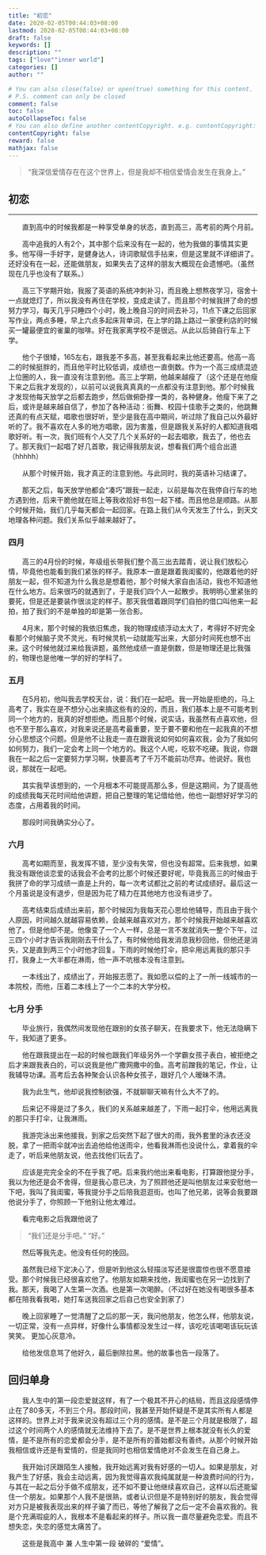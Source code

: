 ```yaml
---
title: "初恋"
date: 2020-02-05T00:44:03+08:00
lastmod: 2020-02-05T00:44:03+08:00
draft: false 
keywords: []
description: ""
tags: ["love""inner world"]
categories: []
author: ""

# You can also close(false) or open(true) something for this content.
# P.S. comment can only be closed
comment: false
toc: false
autoCollapseToc: false
# You can also define another contentCopyright. e.g. contentCopyright: "This is another copyright."
contentCopyright: false
reward: false
mathjax: false
---
```


>“我深信爱情存在在这个世界上，但是我却不相信爱情会发生在我身上。”

<!--more-->

## 初恋
---

&#8195;&#8195;直到高中的时候我都是一种享受单身的状态，直到高三，高考前的两个月前。

&#8195;&#8195;高中追我的人有2个，其中那个后来没有在一起的，他为我做的事情其实更多。他写得一手好字，是健身达人，诗词歌赋信手拈来，但是这里就不详细讲了。还好没有在一起，还能做朋友，如果失去了这样的朋友大概现在会遗憾吧。（虽然现在几乎也没有了联系。）

&#8195;&#8195;高三下学期开始，我报了英语的系统冲刺补习，而且晚上想熬夜学习，宿舍十一点就熄灯了，所以我没有再住在学校，变成走读了。而且那个时候我拼了命的想努力学习，每天几乎只睡四个小时，晚上晚自习的时间去补习，11点下课之后回家写作业，两点多睡，早上六点多起床背单词，在上学的路上路过一家便利店的时候买一罐最便宜的雀巢的咖啡。好在我家离学校不是很远。从此以后骑自行车上下学。

&#8195;&#8195;他个子很矮，165左右，跟我差不多高，甚至我看起来比他还要高。他高一高二的时候挺胖的，而且他平时比较低调，成绩也一直倒数。作为一个高三成绩混迹上位圈的人，我一直没有注意到他。高三上学期，他越来越瘦了（这个还是在他瘦下来之后我才发现的），以前可以说我真真真的一点都没有注意到他。那个时候我才发现他每天放学之后都去跑步，然后做俯卧撑一类的，各种健身。他瘦下来了之后，或许是越来越自信了，参加了各种活动：街舞、校园十佳歌手之类的，他跳舞还真的有点天赋，唱歌也很好听，至少是我在高中期间，听过除了我自己以外最好听的了。我不喜欢在人多的地方唱歌，因为害羞，但是跟我关系好的人都知道我唱歌好听。有一次，我们班有个人交了几个关系好的一起去唱歌，我去了，他也去了。那天我们一起唱了好几首歌，我记得我朋友说，想看我们两个组合出道（hhhhh）

&#8195;&#8195;从那个时候开始，我才真正的注意到他。与此同时，我的英语补习结课了。

&#8195;&#8195;那天之后，每天放学他都会“凑巧”跟我一起走，以前是每次在我停自行车的地方遇到他，后来干脆他就在班上等我收拾好书包一起下楼。而且他总是顺路。从那个时候开始，我们几乎每天都会一起回家。在路上我们从今天发生了什么，到天文地理各种问题。我们关系似乎越来越好了。


### 四月
&#8195;&#8195;高三的4月份的时候，年级组长带我们整个高三出去踏青，说让我们放松心情，毕竟他也能看到我们紧张的样子。我原本一直是跟着我闺蜜的，他跟着他的好朋友一起，但不知道为什么我总是想着他，那个时候大家自由活动，我也不知道他在什么地方。后来很巧的就遇到了，于是我们四个人一起散步。我明明心里紧张的要死，但是还是要装作很淡定的样子。那天我借着跟同学们自拍的借口叫他来一起拍，拍了我们的不是单独的却是第一张合影。

&#8195;&#8195;4月末，那个时候的我依旧焦虑，我的物理成绩浮动太大了，考得好不好完全看那个时候脑子灵不灵光，有时候灵机一动就能写出来，大部分时间死也想不出来。这个时候他就过来给我讲题，虽然他成绩一直是倒数，但是物理还是比我强的，物理也是他唯一学的好的学科了。

### 五月
&#8195;&#8195;在5月初，他叫我去学校天台，说：我们在一起吧。我一开始是拒绝的，马上高考了，我实在是不想分心出来搞这些有的没的，而且，我们基本上是不可能考到同一个地方的，我真的好想拒绝。而且那个时候，说实话，我虽然有点喜欢他，但也不至于那么喜欢，对我来说还是高考最重要，至于要不要和他在一起我真的不想分心思想这个问题。但是他不让我走一直在跟我说如何如何喜欢我，会为了我如何如何努力，我们一定会考上同一个地方的。我这个人呢，吃软不吃硬。我说，你跟我在一起之后一定要努力学习啊，快要高考了千万不能前功尽弃。他说好。我也说，那就在一起吧。

&#8195;&#8195;其实我早该想到的，一个月根本不可能提高那么多，但是这期间，为了提高他的成绩我每天花时间给他讲题，把自己整理的笔记借给他，他也一副想好好学习的态度，占用着我的时间。

&#8195;&#8195;那段时间我确实分心了。

### 六月
&#8195;&#8195;高考如期而至，我发挥不错，至少没有失常，但也没有超常。后来我想，如果我没有跟他谈恋爱的话我会不会考的比那个时候还要好呢，毕竟我高三的时候由于我拼了命的学习成绩一直是上升的，每一次考试都比之前的考试成绩好。最后这一个月虽说是没有退步，但是因为花了精力在其他地方也没有进步了。

&#8195;&#8195;高考结束后成绩出来前，那个时候因为我每天花心思给他辅导，而且由于我个人原因，时间越久就越容易依赖，会越来越喜欢对方，那个时候我开始越来越喜欢他了。但是他却不是。他像变了一个人一样，总是一言不发就消失一整个下午，过三四个小时才告诉我刚刚去干什么了，有时候他给我发消息我秒回他，但他还是消失，又是直到两三个小时他才回复。下雨的时候他打伞，把伞用远离我的那只手打，我身上一大半都在淋雨，他一声不吭根本没有注意到。

&#8195;&#8195;一本线出了，成绩出了，开始报志愿了。我如愿以偿的上了一所一线城市的一本院校，而他，压着二本线上了一个二本的大学分校。

### 七月 分手
&#8195;&#8195;毕业旅行，我偶然间发现他在跟别的女孩子聊天，在我要求下，他无法隐瞒下午，我知道了更多。

&#8195;&#8195;他在跟我提出在一起的时候也跟我们年级另外一个学霸女孩子表白，被拒绝之后才来跟我表白的，可以说我是他广撒网撒中的鱼。高考前蹭我的笔记，作业，让我辅导功课。高考后去各种聚会认识各种女孩子，跟好几个人暧昧不清。

&#8195;&#8195;我为此生气，他却说我控制欲强，不就聊聊天嘛有什么大不了的。

&#8195;&#8195;后来记不得是过了多久，我们的关系越来越差了，下雨一起打伞，他用远离我的那只手打伞，让我淋雨。

&#8195;&#8195;我游完泳出来他接我，到家之后突然下起了很大的雨，我外套里的泳衣还没脱，拿了一把雨伞就冲出去追他给他送雨伞，他看我淋雨也没说什么，拿着我的伞走了，听后来他朋友说，他去找他们玩去了。

&#8195;&#8195;应该是完完全全的不在乎我了吧。后来我约他出来看电影，打算跟他提分手，我以为他还是会不舍得，但是我心意已决，为了照顾他还是叫他朋友过来安慰他一下吧，我叫了我闺蜜，等我提分手之后陪我逛逛街。也叫了他兄弟，说等会我要跟他说分手了，你照顾一下他别让他太难过。

&#8195;&#8195;看完电影之后我跟他说了

>“我们还是分手吧。”
 “好。”

&#8195;&#8195;然后等我先走。他没有任何的挽回。

&#8195;&#8195;虽然我已经下定决心了，但是听到他这么轻描淡写还是很震惊也很不愿意接受。那个时候我已经很喜欢他了。他朋友如期来找他，我闺蜜也在另一边找到了我。那天，我喝了人生第一次酒。也是第一次喝醉。（不过好在她没有喝很多基本都在陪我看我喝，她打车送我回家之后自己也安全到家了）

&#8195;&#8195;晚上回家睡了一觉清醒了之后的那一天，我问他朋友，他怎么样，他朋友说，一切正常，没有一点异样，好像什么事情都没发生过一样，该吃吃该喝喝该玩玩该笑笑。
更加心灰意冷。

&#8195;&#8195;给他发信息骂了他好久，最后删除拉黑。他的故事也告一段落了。

## 回归单身
&#8195;&#8195;我人生中的第一段恋爱就这样，有了一个极其不开心的结局，而且这段感情停止在了80多天，不到三个月。那段时间，我甚至开始怀疑是不是其实所有人都是这样的。世界上对于我来说没有超过三个月的感情。是不是三个月就是极限了，超过这个时间两个人的感情就无法维持下去了。是不是世界上根本就没有长久的爱情，是不是所有的恋爱都会分手，是不是所有的善始都没有善终。从那个时候开始我相信或许还是有爱情的，但是我同时也相信爱情绝对不会发生在自己身上。

&#8195;&#8195;我开始讨厌跟陌生人接触，我开始远离对我有好感的一切人。如果是朋友，对我产生了好感，我会主动远离，因为我觉得喜欢我纯属就是一种浪费时间的行为，与其在一起之后分手做不成朋友，还不如不要让他继续喜欢自己，这样以后还能留住一个朋友。如果那个人我不是很熟，或者认识但是不是特别好的朋友，我会觉得对方只是被我表现出来的样子骗了而已，等他了解我了之后一定不会喜欢我的。我是个充满瑕疵的人，我根本不是看起来的样子。所以我一直尽量避免恋爱。而且不想失恋，失恋的感觉太痛苦了。

&#8195;&#8195;这些是我高中 兼 人生中第一段 破碎的  “爱情”。







